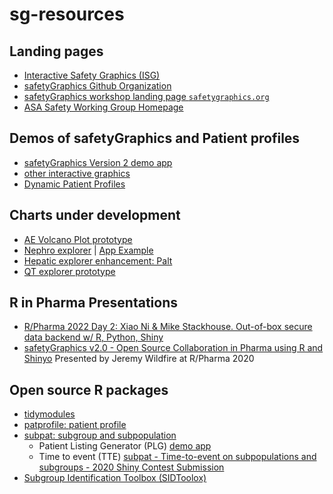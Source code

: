 # sg-resources 

## Landing pages

- [Interactive Safety Graphics (ISG)](https://safetygraphics.github.io/)
- [safetyGraphics Github Organization](https://github.com/SafetyGraphics/)
- [safetyGraphics workshop landing page `safetygraphics.org`](http://safetygraphics.org)
- [ASA Safety Working Group Homepage](https://community.amstat.org/biop/workinggroups/safety/safety-homepage)

## Demos of safetyGraphics and Patient profiles

-  [safetyGraphics Version 2 demo app](https://jwildfire.shinyapps.io/safetyGraphics/)
-  [other interactive graphics](https://rhoinc.github.io/safety-explorer-suite/) 
-  [Dynamic Patient Profiles](https://xiao-ni.shinyapps.io/patprofile/)


## Charts under development

-  [AE Volcano Plot prototype](https://xiao-ni.shinyapps.io/volcano-plot/)
-  [Nephro explorer](https://github.com/SafetyGraphics/nep-explorer) | [App Example](https://safetygraphics.github.io/nep-explorer/test-page/)
-  [Hepatic explorer enhancement: Palt](https://safetygraphics.github.io/hep-explorer/test-page/example5/)
-  [QT explorer prototype](https://xiao-ni.shinyapps.io/safetyGraphics_QT/)

## R in Pharma Presentations 

- [R/Pharma 2022 Day 2: Xiao Ni & Mike Stackhouse. Out-of-box secure data backend w/ R, Python, Shiny](https://www.youtube.com/watch?v=QhnC7CAQXoA)
- [safetyGraphics v2.0 - Open Source Collaboration in Pharma using R and Shinyo](https://www.youtube.com/watch?v=2Ykw1jwSw5M) Presented by Jeremy Wildfire at R/Pharma 2020
  
## Open source R packages

- [tidymodules](https://opensource.nibr.com/tidymodules/)
- [patprofile: patient profile](https://github.com/Novartis/patprofile)
- [subpat: subgroup and subpopulation](https://opensource.nibr.com/subpat/)
    + Patient Listing Generator (PLG) [demo app](https://stefaneng.shinyapps.io/subpat-PLG/)
    + Time to event (TTE) [subpat - Time-to-event on subpopulations and subgroups - 2020 Shiny Contest Submission](https://forum.posit.co/t/subpat-time-to-event-on-subpopulations-and-subgroups-2020-shiny-contest-submission/59746)
- [Subgroup Identification Toolbox (SIDToolox)](https://github.com/Novartis/sidtoolbox/)
